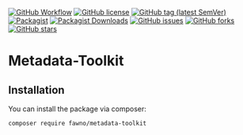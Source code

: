 [![GitHub Workflow](https://github.com/fawno/Metadata-Toolkit/actions/workflows/php.yml/badge.svg)](https://github.com/fawno/Metadata-Toolkit/actions/workflows/php.yml)
[![GitHub license](https://img.shields.io/github/license/fawno/Metadata-Toolkit)](https://github.com/fawno/Metadata-Toolkit/blob/master/LICENSE)
[![GitHub tag (latest SemVer)](https://img.shields.io/github/v/tag/fawno/FPDF)](https://github.com/fawno/Metadata-Toolkit/tags)
[![Packagist](https://img.shields.io/packagist/v/fawno/metadata-toolkit)](https://packagist.org/packages/fawno/metadata-toolkit)
[![Packagist Downloads](https://img.shields.io/packagist/dt/metadata-toolkit/fpdf)](https://packagist.org/packages/fawno/metadata-toolkit/stats)
[![GitHub issues](https://img.shields.io/github/issues/fawno/Metadata-Toolkit)](https://github.com/fawno/Metadata-Toolkit/issues)
[![GitHub forks](https://img.shields.io/github/forks/fawno/Metadata-Toolkit)](https://github.com/fawno/Metadata-Toolkit/network)
[![GitHub stars](https://img.shields.io/github/stars/fawno/Metadata-Toolkit)](https://github.com/fawno/Metadata-Toolkit/stargazers)

# Metadata-Toolkit

## Installation

You can install the package via composer:

```sh
composer require fawno/metadata-toolkit
```

